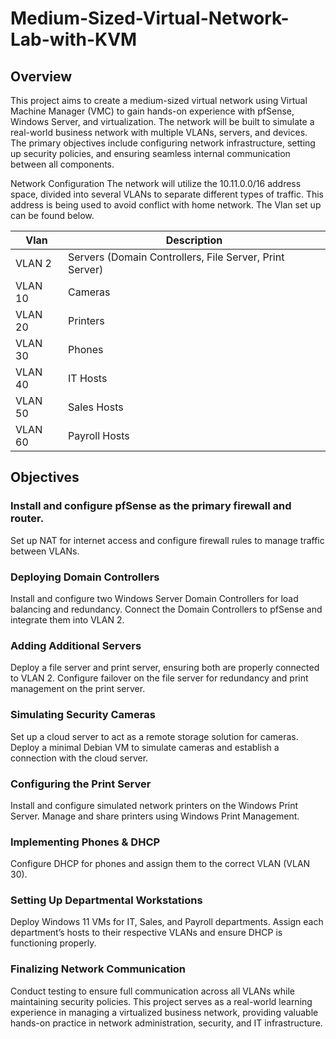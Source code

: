 # Medium-Sized-Virtual-Network-Lab-with-KVM
## Overview
This project aims to create a medium-sized virtual network using Virtual Machine Manager (VMC) to gain hands-on experience with pfSense, Windows Server, and virtualization. The network will be built to simulate a real-world business network with multiple VLANs, servers, and devices. The primary objectives include configuring network infrastructure, setting up security policies, and ensuring seamless internal communication between all components.

Network Configuration
The network will utilize the 10.11.0.0/16 address space, divided into several VLANs to separate different types of traffic. This address is being used to avoid conflict with home network. The Vlan set up can be found below.

| Vlan | Description |
| --- | --- |
| VLAN 2 | Servers (Domain Controllers, File Server, Print Server) |
| VLAN 10 | Cameras |
| VLAN 20 | Printers |
| VLAN 30 | Phones |
| VLAN 40 | IT Hosts |
| VLAN 50 | Sales Hosts |
| VLAN 60 | Payroll Hosts |

## Objectives
### Install and configure pfSense as the primary firewall and router.
Set up NAT for internet access and configure firewall rules to manage traffic between VLANs.

### Deploying Domain Controllers
Install and configure two Windows Server Domain Controllers for load balancing and redundancy.
Connect the Domain Controllers to pfSense and integrate them into VLAN 2.

### Adding Additional Servers
Deploy a file server and print server, ensuring both are properly connected to VLAN 2.
Configure failover on the file server for redundancy and print management on the print server.

### Simulating Security Cameras
Set up a cloud server to act as a remote storage solution for cameras.
Deploy a minimal Debian VM to simulate cameras and establish a connection with the cloud server.

### Configuring the Print Server
Install and configure simulated network printers on the Windows Print Server.
Manage and share printers using Windows Print Management.

### Implementing Phones & DHCP
Configure DHCP for phones and assign them to the correct VLAN (VLAN 30).

### Setting Up Departmental Workstations
Deploy Windows 11 VMs for IT, Sales, and Payroll departments.
Assign each department’s hosts to their respective VLANs and ensure DHCP is functioning properly.

### Finalizing Network Communication
Conduct testing to ensure full communication across all VLANs while maintaining security policies.
This project serves as a real-world learning experience in managing a virtualized business network, providing valuable hands-on practice in network administration, security, and IT infrastructure.

